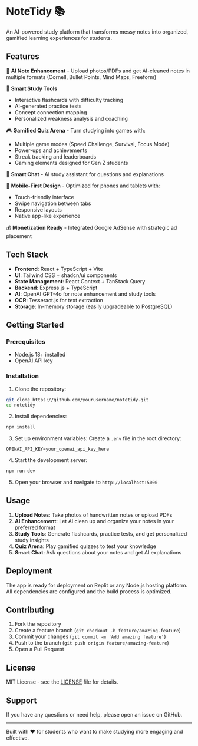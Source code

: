 # NoteTidy 📚

An AI-powered study platform that transforms messy notes into organized, gamified learning experiences for students.

## Features

🎯 **AI Note Enhancement** - Upload photos/PDFs and get AI-cleaned notes in multiple formats (Cornell, Bullet Points, Mind Maps, Freeform)

🧠 **Smart Study Tools**
- Interactive flashcards with difficulty tracking
- AI-generated practice tests
- Concept connection mapping
- Personalized weakness analysis and coaching

🎮 **Gamified Quiz Arena** - Turn studying into games with:
- Multiple game modes (Speed Challenge, Survival, Focus Mode)
- Power-ups and achievements
- Streak tracking and leaderboards
- Gaming elements designed for Gen Z students

💬 **Smart Chat** - AI study assistant for questions and explanations

📱 **Mobile-First Design** - Optimized for phones and tablets with:
- Touch-friendly interface
- Swipe navigation between tabs
- Responsive layouts
- Native app-like experience

💰 **Monetization Ready** - Integrated Google AdSense with strategic ad placement

## Tech Stack

- **Frontend**: React + TypeScript + Vite
- **UI**: Tailwind CSS + shadcn/ui components
- **State Management**: React Context + TanStack Query
- **Backend**: Express.js + TypeScript
- **AI**: OpenAI GPT-4o for note enhancement and study tools
- **OCR**: Tesseract.js for text extraction
- **Storage**: In-memory storage (easily upgradeable to PostgreSQL)

## Getting Started

### Prerequisites
- Node.js 18+ installed
- OpenAI API key

### Installation

1. Clone the repository:
```bash
git clone https://github.com/yourusername/notetidy.git
cd notetidy
```

2. Install dependencies:
```bash
npm install
```

3. Set up environment variables:
Create a `.env` file in the root directory:
```env
OPENAI_API_KEY=your_openai_api_key_here
```

4. Start the development server:
```bash
npm run dev
```

5. Open your browser and navigate to `http://localhost:5000`

## Usage

1. **Upload Notes**: Take photos of handwritten notes or upload PDFs
2. **AI Enhancement**: Let AI clean up and organize your notes in your preferred format
3. **Study Tools**: Generate flashcards, practice tests, and get personalized study insights
4. **Quiz Arena**: Play gamified quizzes to test your knowledge
5. **Smart Chat**: Ask questions about your notes and get AI explanations

## Deployment

The app is ready for deployment on Replit or any Node.js hosting platform. All dependencies are configured and the build process is optimized.

## Contributing

1. Fork the repository
2. Create a feature branch (`git checkout -b feature/amazing-feature`)
3. Commit your changes (`git commit -m 'Add amazing feature'`)
4. Push to the branch (`git push origin feature/amazing-feature`)
5. Open a Pull Request

## License

MIT License - see the [LICENSE](LICENSE) file for details.

## Support

If you have any questions or need help, please open an issue on GitHub.

---

Built with ❤️ for students who want to make studying more engaging and effective.